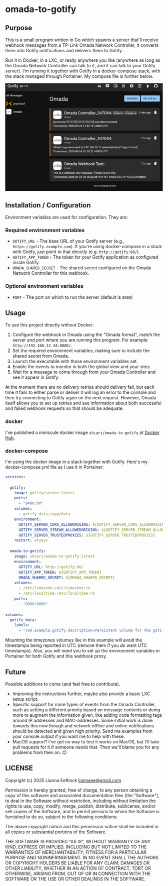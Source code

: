 # omada-to-gotify

## Purpose

This is a small program written in Go which spawns a server that'll receive
webhook messages from a TP-Link Omada Network Controller, it converts them
into Gotify notifications and delivers them to Gotify.

Run it in Docker, in a LXC, or really anywhere you like (anywhere as long as
the Omada Network Controller can talk to it, and it can talk to your Gotify
server). I'm running it together with Gotify in a docker-compose stack,
with the stack managed through Portainer. My compose file is further below.

![Gotify screenshot with example message](gotify.png)

## Installation / Configuration

Environment variables are used for configuration. They are:

### Required environment variables

- `GOTIFY_URL` - The base URL of your Gotify server (e.g., `https://gotify.example.com`). If you're using docker-compose in a stack with Gotify, just point to that directly (e.g. `http://gotify:80/`).
- `GOTIFY_APP_TOKEN` - The token for your Gotify application as configured inside Gotify.
- `OMADA_SHARED_SECRET` - The shared secret configured on the Omada Network Controller for this webhook.

### Optional environment variables

- `PORT` - The port on which to run the server (default is `8080`)

## Usage

To use this project directly without Docker:

1. Configure the webhook in Omada using the "Omada format", match the server and port where you are running this program. For example: `http://192.168.12.34:8080/`.
2. Set the required environment variables, making sure to include the shared secret from Omada.
3. Launch the executable with those environment variables set.
4. Enable the events to monitor in both the global view and your sites.
5. Wait for a message to come through from your Omada Controller and see it appear in Gotify.

At the moment there are no delivery retries should delivery fail, but each time it fails to either parse or deliver it will log an error to the console and then try connecting to Gotify again on the next request. However, Omada itself allows you to set up retries and see information about both successful and failed webhook requests so that should be adequate.

### docker

I've published a miniscule docker image `shiari/omada-to-gotify` at [Docker Hub](https://hub.docker.com/r/shiari/omada-to-gotify).

### docker-compose

I'm using the docker image in a stack together with Gotify. Here's my docker-compose.yml file as I use it in Portainer:

```yaml
services:

  gotify:
    image: gotify/server:latest
    ports:
      - "9400:80"
    volumes:
      - gotify_data:/app/data
    environment:
      GOTIFY_SERVER_CORS_ALLOWORIGINS: ${GOTIFY_SERVER_CORS_ALLOWORIGINS}
      GOTIFY_SERVER_STREAM_ALLOWEDORIGINS: ${GOTIFY_SERVER_STREAM_ALLOWEDORIGINS}
      GOTIFY_SERVER_TRUSTEDPROXIES: ${GOTIFY_SERVER_TRUSTEDPROXIES}
    restart: always

  omada-to-gotify:
    image: shiari/omada-to-gotify:latest
    environment:
      GOTIFY_URL: http://gotify:80/
      GOTIFY_APP_TOKEN: ${GOTIFY_APP_TOKEN}
      OMADA_SHARED_SECRET: ${OMADA_SHARED_SECRET}
    volumes:
      - /etc/timezone:/etc/timezone:ro
      - /etc/localtime:/etc/localtime:ro
    ports:
      - "8080:8080"

volumes:
  gotify_data:
    labels:
      - "com.example.gotify.description=Persistent volume for the gotify server"
```

Mounting the timezones volumes like in this example will avoid the timestamps being reported in UTC (remove them if you *do* want UTC timestamps). Also, you will need you to set up the environment variables in Portainer for both Gotify and this webhook proxy.

## Future

Possible additions to come (and feel free to contribute).

- Improving the instructions further, maybe also provide a basic LXC setup script.
- Specific support for more types of events from the Omada Controller, such as setting a different priority based on message contents or doing more to augment the information given, like adding code formatting tags around IP addresses and MAC-addresses. Some initial work is done towards this now though and network offline and online notifications should be detected and given high priority. Send me examples from your console output if you want me to help with these.
- MacOS support? I've got no way to test it works on MacOS, but I'll take pull requests for it if someone needs that. Then we'll blame you for any problems from then on. :wink:

## LICENSE

Copyright (c) 2025 Lianna Eeftinck <liannaee@gmail.com>

Permission is hereby granted, free of charge, to any person obtaining a copy of this software and associated documentation files (the "Software"), to deal in the Software without restriction, including without limitation the rights to use, copy, modify, merge, publish, distribute, sublicense, and/or sell copies of the Software, and to permit persons to whom the Software is furnished to do so, subject to the following conditions:

The above copyright notice and this permission notice shall be included in all copies or substantial portions of the Software.

THE SOFTWARE IS PROVIDED "AS IS", WITHOUT WARRANTY OF ANY KIND, EXPRESS OR IMPLIED, INCLUDING BUT NOT LIMITED TO THE WARRANTIES OF MERCHANTABILITY, FITNESS FOR A PARTICULAR PURPOSE AND NONINFRINGEMENT. IN NO EVENT SHALL THE AUTHORS OR COPYRIGHT HOLDERS BE LIABLE FOR ANY CLAIM, DAMAGES OR OTHER LIABILITY, WHETHER IN AN ACTION OF CONTRACT, TORT OR OTHERWISE, ARISING FROM, OUT OF OR IN CONNECTION WITH THE SOFTWARE OR THE USE OR OTHER DEALINGS IN THE SOFTWARE.
